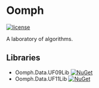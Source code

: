 # Oomph
[![license](https://img.shields.io/github/license/sakapon/Oomph.svg)](LICENSE)

A laboratory of algorithms.

## Libraries
- Oomph.Data.UF09Lib [![NuGet](https://img.shields.io/nuget/v/Oomph.Data.UF09Lib.svg)](https://www.nuget.org/packages/Oomph.Data.UF09Lib/)
- Oomph.Data.UF11Lib [![NuGet](https://img.shields.io/nuget/v/Oomph.Data.UF11Lib.svg)](https://www.nuget.org/packages/Oomph.Data.UF11Lib/)
